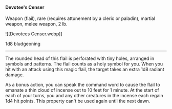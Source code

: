 #### Devotee's Censer

Weapon (flail), rare (requires attunement by a cleric or paladin), martial weapon, melee weapon, 2 lb.

![[Devotees Censer.webp]]

1d8 bludgeoning

---

The rounded head of this flail is perforated with tiny holes, arranged in symbols and patterns. The flail counts as a holy symbol for you. When you hit with an attack using this magic flail, the target takes an extra 1d8 radiant damage.

As a bonus action, you can speak the command word to cause the flail to emanate a thin cloud of incense out to 10 feet for 1 minute. At the start of each of your turns, you and any other creatures in the incense each regain 1d4 hit points. This property can't be used again until the next dawn.